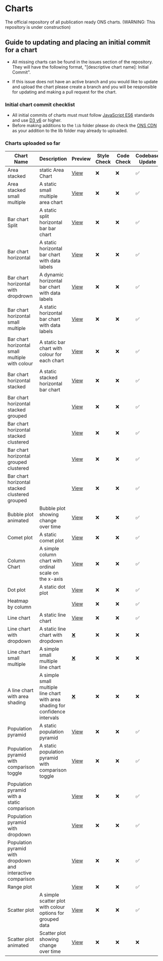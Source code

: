 # Charts

The official repository of all publication ready ONS charts. (WARNING: This repository is under construction)

## Guide to updating and placing an initial commit for a chart

- All missing charts can be found in the issues section of the repository. They will have the following format, "[descriptive chart name]: Initial Commit".

- If this issue does not have an active branch and you would like to update and upload the chart please create a branch and you will be responsible for updating and making a pull request for the chart.

### Initial chart commit checklist

- All initial commits of charts must must follow [JavaScript ES6](https://www.w3schools.com/js/js_es6.asp) standards and use [D3 v6](https://observablehq.com/@d3/d3v6-migration-guide) or higher.
- Before making additions to the `lib` folder please do check the [ONS CDN](https://github.com/ONSdigital/cdn.ons.gov.uk-vendor) as your addition to the lib folder may already to uploaded.

### Charts uploaded so far

| Chart Name                                                  | Description                                                                   | Preview                                                                                                 | Style Check | Code Check | Codebase Update |
| ----------------------------------------------------------- | ----------------------------------------------------------------------------- | ------------------------------------------------------------------------------------------------------- | ----------- | ---------- | --------------- |
| Area stacked                                                | static Area Chart                                                             | [View](https://onsvisual.github.io/Charts/stacked-area/)                                                | ❌           | ❌          | ✅               |
| Area stacked small multiple                                 | A static small multiple area chart                                            | [View](https://onsvisual.github.io/Charts/stacked-area-sm/)                                             | ❌           | ❌          | ✅               |
| Bar chart Split                                             | A static split horizontal bar bar chart                                       | [View](https://onsvisual.github.io/Charts/bar-chart-horizontal-split/)                                  | ❌           | ❌          | ✅               |
| Bar chart horizontal                                        | A static horizontal bar chart with data labels                                | [View](https://onsvisual.github.io/Charts/bar-chart-horizontal/)                                        | ❌           | ❌          | ✅               |
| Bar chart horizontal with dropdrown                         | A dynamic horizontal bar chart with data labels                               | [View](https://onsvisual.github.io/Charts/bar-chart-horizontal-with-dropdown/)                          | ❌           | ❌          | ✅               |
| Bar chart horizontal small multiple                         | A static horizontal bar chart with data labels                                | [View](https://onsvisual.github.io/Charts/bar-chart-horizontal-stacked-sm/)                             | ❌           | ❌          | ✅               |
| Bar chart horizontal small multiple with colour             | A static bar chart with colour for each chart                                 | [View](https://onsvisual.github.io/Charts/bar-chart-horizontal-stacked-sm-colour/)                             | ❌           | ❌          | ✅               |
| Bar chart horizontal stacked                                | A static stacked horizontal bar chart                                         | [View](https://onsvisual.github.io/Charts/bar-chart-horizontal-stacked-sm/)                             | ❌           | ❌          | ✅               |
| Bar chart horizontal stacked grouped                        |                                                                               | [View](https://onsvisual.github.io/Charts/bar-chart-horizontal-stacked-grouped/)                        | ❌           | ❌          | ✅               |
| Bar chart horizontal stacked clustered                      |                                                                               | [View](https://onsvisual.github.io/Charts/bar-chart-horizontal-stacked-clustered/)                      | ❌           | ❌          | ✅               |
| Bar chart horizontal grouped clustered                      |                                                                               | [View](https://onsvisual.github.io/Charts/bar-chart-horizontal-grouped-clustered/)                      | ❌           | ❌          | ✅               |
| Bar chart horizontal stacked clustered grouped              |                                                                               | [View](https://onsvisual.github.io/Charts/bar-chart-horizontal-stacked-clustered-grouped/)              | ❌           | ❌          | ✅               |
| Bubble plot animated                                        | Bubble plot showing change over time                                          | [View](https://onsvisual.github.io/Charts/bubble-chart-animated)                                        | ❌           | ❌          | ✅               |
| Comet plot                                                  | A static comet plot                                                           | [View](https://onsvisual.github.io/Charts/comet-plot/)                                                  | ❌           | ❌          | ✅               |
| Column Chart                                                | A simple column chart with ordinal scale on the x-axis                        | [View](https://onsvisual.github.io/Charts/column-chart/)                                                | ❌           | ❌          | ✅               |
| Dot plot                                                    | A static dot plot                                                             | [View](https://onsvisual.github.io/Charts/dot-plot/)                                                    | ❌           | ❌          | ✅               |
| Heatmap by column                                           |                                                                               | [View](https://onsvisual.github.io/Charts/heatmap/)                                                     | ❌           | ❌          | ✅               |
| Line chart                                                  | A static line chart                                                           | [View](https://onsvisual.github.io/Charts/line-chart/)                                                  | ❌           | ❌          | ✅               |
| Line chart with dropdown                                    | A static line chart with dropdown                                             | [❌]()                                                                                                   | ❌           | ❌          | ❌               |
| Line chart small multiple                                   | A simple small multiple line chart                                            | [❌]()                                                                                                   | ❌           | ❌          | ❌               |
| A line chart with area shading                              | A simple small multiple line chart with area shading for confidence intervals | [❌]()                                                                                                   | ❌           | ❌          | ❌               |
| Population pyramid                                          | A static population pyramid                                                   | [View](https://onsvisual.github.io/Charts/population-pyramid-static/)                                   | ❌           | ❌          | ✅               |
| Population pyramid with comparison toggle                   | A static population pyramid with comparison toggle                            | [View](https://onsvisual.github.io/Charts/population-pyramid-with-comparison-toggle/)                   | ❌           | ❌          | ✅               |
| Population pyramid with a static comparison                 |                                                                               | [View](https://onsvisual.github.io/Charts/population-pyramid-static-with-comparison/)                   | ❌           | ❌          | ✅               |
| Population pyramid with dropdown                            |                                                                               | [View](https://onsvisual.github.io/Charts/population-pyramid-with-dropdown/)                            | ❌           | ❌          | ✅               |
| Population pyramid with dropdown and interactive comparison |                                                                               | [View](https://onsvisual.github.io/Charts/population-pyramid-with-dropdown-and-interactive-comparison/) | ❌           | ❌          | ✅               |
| Range plot                                                  |                                                                               | [View](https://onsvisual.github.io/Charts/range-plot/)                                                  | ❌           | ❌          | ✅               |
| Scatter plot                                                | A simple scatter plot with colour options for grouped data                    | [View](https://onsvisual.github.io/Charts/scatter-plot/)                                                | ❌           | ❌          | ✅               |
| Scatter plot animated                                       | Scatter plot showing change over time                                         | [View](https://onsvisual.github.io/Charts/scatter-plot-animated/)                                       | ❌           | ❌          | ❌               |